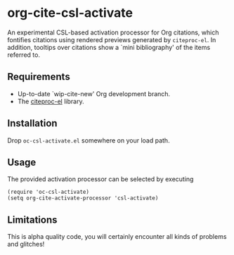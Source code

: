 # org-cite-csl-activate
An experimental CSL-based activation processor for Org citations, which
fontifies citations using rendered previews generated by `citeproc-el`. In
addition, tooltips over citations show a `mini bibliography' of the items
referred to.

## Requirements

+ Up-to-date `wip-cite-new' Org development branch.
+ The [citeproc-el](https://github.com/andras-simonyi/citeproc-el) library.

## Installation

Drop `oc-csl-activate.el` somewhere on your load path.

## Usage

The provided activation processor can be selected by executing

``` emacs-lisp
(require 'oc-csl-activate)
(setq org-cite-activate-processor 'csl-activate)
```

## Limitations
This is alpha quality code, you will certainly encounter all kinds of problems
and glitches!




